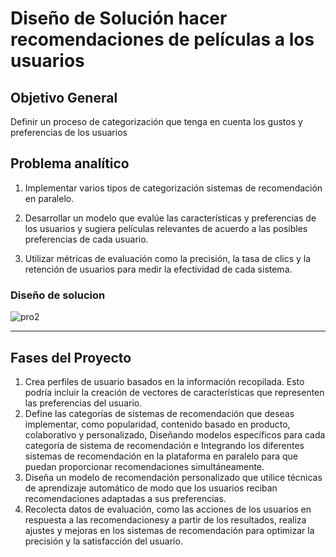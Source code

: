 


# **Diseño de Solución hacer recomendaciones de películas a los usuarios**

## **Objetivo General**

Definir un proceso de categorización que tenga en cuenta los gustos y preferencias de los usuarios  

## **Problema analítico**


1. Implementar varios tipos de categorización sistemas de recomendación en paralelo. 

2. Desarrollar un modelo que evalúe las características y preferencias de los usuarios y sugiera películas relevantes de acuerdo a las posibles preferencias de cada usuario.
   
3. Utilizar métricas de evaluación como la precisión, la tasa de clics y la retención de usuarios para medir la efectividad de cada sistema.

### **Diseño de solucion**
![pro2](https://github.com/andresquinttero/Marketing_grupo4/assets/100113128/63a41032-19cd-448c-a422-54ebcd0aab95)




---

## **Fases del Proyecto** # 

1. Crea perfiles de usuario basados en la información recopilada. Esto podría incluir la creación de vectores de características que representen las preferencias del usuario.
2. Define las categorías de sistemas de recomendación que deseas implementar, como popularidad, contenido basado en producto, colaborativo y personalizado, Diseñando modelos específicos para cada categoría de sistema de recomendación e Integrando los diferentes sistemas de recomendación en la plataforma en paralelo para que puedan proporcionar recomendaciones simultáneamente.
3. Diseña un modelo de recomendación personalizado que utilice técnicas de aprendizaje automático de modo que los usuarios reciban recomendaciones adaptadas a sus preferencias.
4. Recolecta datos de evaluación, como las acciones de los usuarios en respuesta a las recomendacionesy a partir de los resultados, realiza ajustes y mejoras en los sistemas de recomendación para optimizar la precisión y la satisfacción del usuario.
